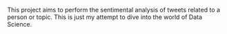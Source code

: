This project aims to perform the sentimental analysis of tweets related to a person or topic. This is just my attempt to dive into the world of Data Science.

